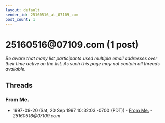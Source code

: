 ```yaml
---
layout: default
sender_id: 25160516_at_07109_com
post_count: 1
---
```


# 25160516<span>@</span>07109.com (1 post)

_Be aware that many list participants used multiple email addresses over their time active on the list. As such this page may not contain all threads available._

## Threads

### From Me.
+ 1997-09-20 (Sat, 20 Sep 1997 10:32:03 -0700 (PDT)) - [From Me.](/archive/1997/09/fd40bf0917948370a40afac32205110f426b18bfc9b35a4e637a3cad2843fe53) - _25160516@07109.com_

